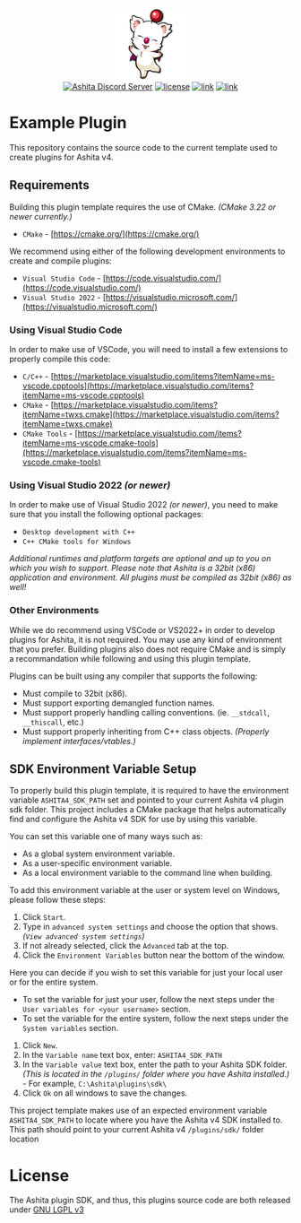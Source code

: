 <div align="center">
    <img width="128" src="https://github.com/AshitaXI/Ashita/raw/master/repo/ashita.png" alt="ashita">
    </br>
</div>

<div align="center">
    <a href="https://discord.gg/Ashita"><img src="https://img.shields.io/discord/264673946257850368.svg?style=for-the-badge" alt="Ashita Discord Server" /></a>
    <a href="LICENSE.md"><img src="https://img.shields.io/badge/License-LGPL_v3-blue?style=for-the-badge" alt="license" /></a>
    <a href="https://ashitaxi.com/"><img src="https://img.shields.io/badge/Homepage-link-blue?style=for-the-badge" alt="link" /></a>
    <a href="https://docs.ashitaxi.com/"><img src="https://img.shields.io/badge/Documentation-link-blue?style=for-the-badge" alt="link" /></a>
</div>

# Example Plugin

This repository contains the source code to the current template used to create plugins for Ashita v4.

## Requirements

Building this plugin template requires the use of CMake. _(CMake 3.22 or newer currently.)_

  - `CMake` - [https://cmake.org/](https://cmake.org/)

We recommend using either of the following development environments to create and compile plugins:

  - `Visual Studio Code` - [https://code.visualstudio.com/](https://code.visualstudio.com/)
  - `Visual Studio 2022` - [https://visualstudio.microsoft.com/](https://visualstudio.microsoft.com/)

### Using Visual Studio Code

In order to make use of VSCode, you will need to install a few extensions to properly compile this code:

  - `C/C++` - [https://marketplace.visualstudio.com/items?itemName=ms-vscode.cpptools](https://marketplace.visualstudio.com/items?itemName=ms-vscode.cpptools)
  - `CMake` - [https://marketplace.visualstudio.com/items?itemName=twxs.cmake](https://marketplace.visualstudio.com/items?itemName=twxs.cmake)
  - `CMake Tools` - [https://marketplace.visualstudio.com/items?itemName=ms-vscode.cmake-tools](https://marketplace.visualstudio.com/items?itemName=ms-vscode.cmake-tools)

### Using Visual Studio 2022 _(or newer)_

In order to make use of Visual Studio 2022 _(or newer)_, you need to make sure that you install the following optional packages:

  - `Desktop development with C++`
  - `C++ CMake tools for Windows`

_Additional runtimes and platform targets are optional and up to you on which you wish to support. Please note that Ashita is a 32bit (x86) application and environment. All plugins must be compiled as 32bit (x86) as well!_

### Other Environments

While we do recommend using VSCode or VS2022+ in order to develop plugins for Ashita, it is not required. You may use any kind of environment that you prefer. Building plugins also does not require CMake and is simply a recommandation while following and using this plugin template.

Plugins can be built using any compiler that supports the following:

  - Must compile to 32bit (x86).
  - Must support exporting demangled function names.
  - Must support properly handling calling conventions. (ie. `__stdcall`, `__thiscall`, etc.)
  - Must support properly inheriting from C++ class objects. _(Properly implement interfaces/vtables.)_

## SDK Environment Variable Setup

To properly build this plugin template, it is required to have the environment variable `ASHITA4_SDK_PATH` set and pointed to your current Ashita v4 plugin sdk folder. This project includes a CMake package that helps automatically find and configure the Ashita v4 SDK for use by using this variable.

You can set this variable one of many ways such as:

  - As a global system environment variable.
  - As a user-specific environment variable.
  - As a local environment variable to the command line when building.

To add this environment variable at the user or system level on Windows, please follow these steps:

  1. Click `Start`.
  2. Type in `advanced system settings` and choose the option that shows. _(`View advanced system settings`)_
  3. If not already selected, click the `Advanced` tab at the top.
  4. Click the `Environment Variables` button near the bottom of the window.

Here you can decide if you wish to set this variable for just your local user or for the entire system.

  - To set the variable for just your user, follow the next steps under the `User variables for <your username>` section.
  - To set the variable for the entire system, follow the next steps under the `System variables` section.

  1. Click `New`.
  2. In the `Variable name` text box, enter: `ASHITA4_SDK_PATH`
  3. In the `Variable value` text box, enter the path to your Ashita SDK folder. _(This is located in the `/plugins/` folder where you have Ashita installed.)_
    - For example, `C:\Ashita\plugins\sdk\`
  4. Click `Ok` on all windows to save the changes.


This project template makes use of an expected environment variable `ASHITA4_SDK_PATH` to locate where you have the Ashita v4 SDK installed to. This path should point to your current Ashita v4 `/plugins/sdk/` folder location

# License

The Ashita plugin SDK, and thus, this plugins source code are both released under [GNU LGPL v3](LICENSE.md)
